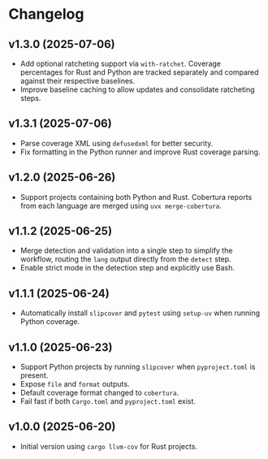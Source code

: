 # Changelog

## v1.3.0 (2025-07-06)

- Add optional ratcheting support via `with-ratchet`. Coverage percentages for
  Rust and Python are tracked separately and compared against their respective
  baselines.
- Improve baseline caching to allow updates and consolidate ratcheting steps.

## v1.3.1 (2025-07-06)

- Parse coverage XML using `defusedxml` for better security.
- Fix formatting in the Python runner and improve Rust coverage parsing.

## v1.2.0 (2025-06-26)

- Support projects containing both Python and Rust. Cobertura reports from
  each language are merged using `uvx merge-cobertura`.

## v1.1.2 (2025-06-25)

- Merge detection and validation into a single step to simplify the workflow, routing the `lang` output directly from the `detect` step.
- Enable strict mode in the detection step and explicitly use Bash.

## v1.1.1 (2025-06-24)

- Automatically install `slipcover` and `pytest` using `setup-uv` when running
  Python coverage.

## v1.1.0 (2025-06-23)

- Support Python projects by running `slipcover` when `pyproject.toml` is present.
- Expose `file` and `format` outputs.
- Default coverage format changed to `cobertura`.
- Fail fast if both `Cargo.toml` and `pyproject.toml` exist.

## v1.0.0 (2025-06-20)

- Initial version using `cargo llvm-cov` for Rust projects.
